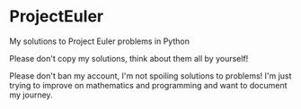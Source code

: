 # ProjectEuler
My solutions to Project Euler problems in Python

Please don't copy my solutions, think about them all by yourself!

Please don't ban my account, I'm not spoiling solutions to problems! I'm just trying to improve on mathematics and programming and want to document my journey.

